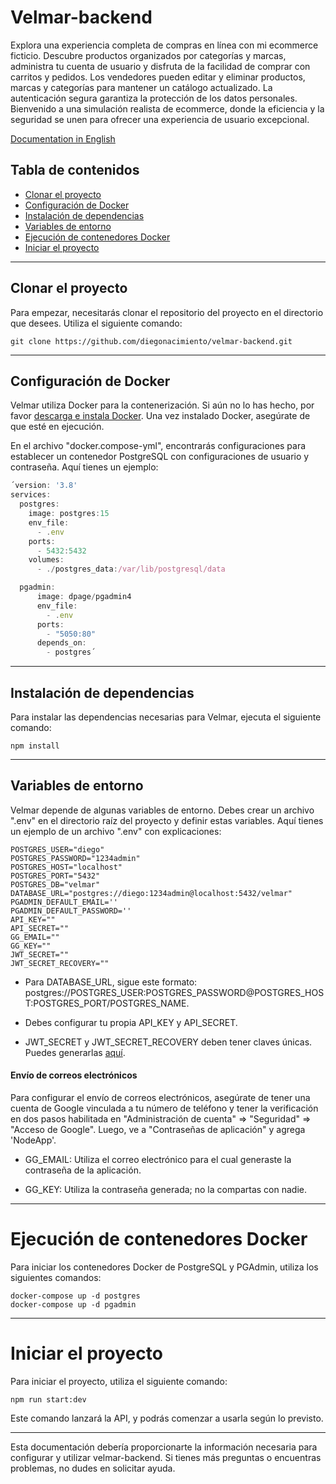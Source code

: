 # Velmar-backend
Explora una experiencia completa de compras en línea con mi ecommerce ficticio. Descubre productos organizados por categorías y marcas, administra tu cuenta de usuario y disfruta de la facilidad de comprar con carritos y pedidos. Los vendedores pueden editar y eliminar productos, marcas y categorías para mantener un catálogo actualizado. La autenticación segura garantiza la protección de los datos personales. Bienvenido a una simulación realista de ecommerce, donde la eficiencia y la seguridad se unen para ofrecer una experiencia de usuario excepcional.

[Documentation in English](README.md)

## Tabla de contenidos
- [Clonar el proyecto](#clone-the-project)
- [Configuración de Docker](#docker-setup)
- [Instalación de dependencias](#dependency-installation)
- [Variables de entorno](#environment-variables)
- [Ejecución de contenedores Docker](#Running-Docker-containers)
- [Iniciar el proyecto](#Starting-the-project)

***

## Clonar el proyecto
Para empezar, necesitarás clonar el repositorio del proyecto en el directorio que desees. Utiliza el siguiente comando:

```git clone https://github.com/diegonacimiento/velmar-backend.git```

***

## Configuración de Docker
Velmar utiliza Docker para la contenerización. Si aún no lo has hecho, por favor  [descarga e instala Docker](https://www.docker.com/products/docker-desktop/). Una vez instalado Docker, asegúrate de que esté en ejecución.

En el archivo "docker.compose-yml", encontrarás configuraciones para establecer un contenedor PostgreSQL con configuraciones de usuario y contraseña. Aquí tienes un ejemplo:

```javascript
´version: '3.8'
services:
  postgres:
    image: postgres:15
    env_file:
      - .env
    ports:
      - 5432:5432
    volumes:
      - ./postgres_data:/var/lib/postgresql/data

  pgadmin:
      image: dpage/pgadmin4
      env_file:
        - .env
      ports:
        - "5050:80"
      depends_on:
        - postgres´
```

***

## Instalación de dependencias
Para instalar las dependencias necesarias para Velmar, ejecuta el siguiente comando:

``` npm install ```

***

## Variables de entorno
Velmar depende de algunas variables de entorno. Debes crear un archivo ".env" en el directorio raíz del proyecto y definir estas variables. Aquí tienes un ejemplo de un archivo ".env" con explicaciones:
```
POSTGRES_USER="diego" 
POSTGRES_PASSWORD="1234admin"
POSTGRES_HOST="localhost"
POSTGRES_PORT="5432"
POSTGRES_DB="velmar"
DATABASE_URL="postgres://diego:1234admin@localhost:5432/velmar"
PGADMIN_DEFAULT_EMAIL=''
PGADMIN_DEFAULT_PASSWORD=''
API_KEY=""
API_SECRET=""
GG_EMAIL=""
GG_KEY=""
JWT_SECRET=""
JWT_SECRET_RECOVERY=""
```

- Para DATABASE_URL, sigue este formato:  postgres://POSTGRES_USER:POSTGRES_PASSWORD@POSTGRES_HOST:POSTGRES_PORT/POSTGRES_NAME.

- Debes configurar tu propia API_KEY y API_SECRET.

- JWT_SECRET y JWT_SECRET_RECOVERY deben tener claves únicas. Puedes generarlas [aquí](https://keygen.io/#fakeLink/).

#### Envío de correos electrónicos
Para configurar el envío de correos electrónicos, asegúrate de tener una cuenta de Google vinculada a tu número de teléfono y tener la verificación en dos pasos habilitada en "Administración de cuenta" ⇒ "Seguridad" ⇒ "Acceso de Google". Luego, ve a "Contraseñas de aplicación" y agrega 'NodeApp'.

- GG_EMAIL: Utiliza el correo electrónico para el cual generaste la contraseña de la aplicación.

- GG_KEY: Utiliza la contraseña generada; no la compartas con nadie.

***

# Ejecución de contenedores Docker
Para iniciar los contenedores Docker de PostgreSQL y PGAdmin, utiliza los siguientes comandos:

```
docker-compose up -d postgres
docker-compose up -d pgadmin
```

***

# Iniciar el proyecto
Para iniciar el proyecto, utiliza el siguiente comando:

```npm run start:dev```

Este comando lanzará la API, y podrás comenzar a usarla según lo previsto.

***

Esta documentación debería proporcionarte la información necesaria para configurar y utilizar velmar-backend. Si tienes más preguntas o encuentras problemas, no dudes en solicitar ayuda.